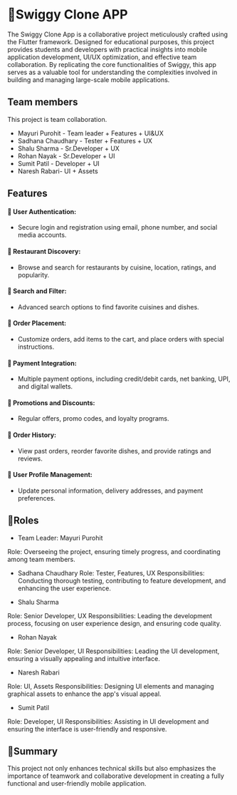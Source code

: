
# 🥧Swiggy Clone APP
The Swiggy Clone App is a collaborative project meticulously crafted using the Flutter framework. Designed for educational purposes, this project provides students and developers with practical insights into mobile application development, UI/UX optimization, and effective team collaboration. By replicating the core functionalities of Swiggy, this app serves as a valuable tool for understanding the complexities involved in building and managing large-scale mobile applications.



## Team members

This project is team collaboration.

-  Mayuri Purohit - Team leader + Features + UI&UX  
- Sadhana Chaudhary   - Tester + Features + UX
- Shalu Sharma - Sr.Developer + UX
- Rohan Nayak - Sr.Developer + UI
- Sumit Patil - Developer + UI 
- Naresh Rabari- UI + Assets


## Features

#### 🔸 User Authentication:

- Secure login and registration using email, phone number, and social media accounts.

#### 🔸 Restaurant Discovery: 
- Browse and search for restaurants by cuisine, location, ratings, and popularity.

#### 🔸 Search and Filter:
-  Advanced search options to find favorite cuisines and dishes.

#### 🔸 Order Placement:
-  Customize orders, add items to the cart, and place orders with special instructions.



#### 🔸 Payment Integration: 
- Multiple payment options, including credit/debit cards, net banking, UPI, and digital wallets.

#### 🔸 Promotions and Discounts:
- Regular offers, promo codes, and loyalty programs.

#### 🔸 Order History:
-  View past orders, reorder favorite dishes, and provide ratings and reviews.

#### 🔸 User Profile Management: 
- Update personal information, delivery addresses, and payment preferences.

## 💨Roles 

- Team Leader: Mayuri Purohit

Role: Overseeing the project, ensuring timely progress, and coordinating among team members.

- Sadhana Chaudhary
Role: Tester, Features, UX
Responsibilities: Conducting thorough testing, contributing to feature development, and enhancing the user experience.

- Shalu Sharma

Role: Senior Developer, UX
Responsibilities: Leading the development process, focusing on user experience design, and ensuring code quality.

- Rohan Nayak

Role: Senior Developer, UI
Responsibilities: Leading the UI development, ensuring a visually appealing and intuitive interface.


- Naresh Rabari

Role: UI, Assets
Responsibilities: Designing UI elements and managing graphical assets to enhance the app's visual appeal.

- Sumit Patil

Role: Developer, UI
Responsibilities: Assisting in UI development and ensuring the interface is user-friendly and responsive.



## 🔷Summary 

This project not only enhances technical skills but also emphasizes the importance of teamwork and collaborative development in creating a fully functional and user-friendly mobile application.

